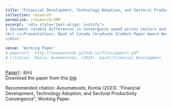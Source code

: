 ```yaml
---
title: "Financial Development, Technology Adoption, and Sectoral Productivity Convergence, JMP (2023)"
collection: research
permalink: /research/JMP
excerpt: '<div style="text-align: justify">
I document notable differences in convergence speed across sectors and construct an endogenous growth model to elucidate the reasons behind these observed discrepancies. The model categorizes countries into three groups based on their levels of financial institutions and aggregate productivity. Initially, the first group, characterized by low aggregate productivity and weak financial institutions, experiences sectoral productivity divergence but eventually catches up with the second group. The second group demonstrates moderate levels of aggregate productivity and financial institutions, showcasing conditional convergence. On the other hand, the third group, characterized by high aggregate productivity and strong financial institutions, experiences unconditional convergence towards higher sectoral productivity. The model also suggests that convergence in sectors with faster growth rates at the technological frontier occurs at a later stage. Empirical evidence from the World Development Indicators dataset spanning 29 years and covering over 150 countries supports these and other predictions. 
<br> <i>Presentations: Bank of Canada (Graduate Student Paper Award Workshop, 2022)</i>
</div>'

venue: 'Working Paper'
# paperurl: 'http://avoumatsodo.github.io/files/paper1.pdf'
# citation: 'Komla, Avoumatsodo. (2023). &quot;Financial Development, Technology Adoption, and Sectoral Productivity Convergence.&quot; <i>Working Paper</i>.'
---
```


[Paper](http://avoumatsodo.github.io/files/Financial_Development_Technology_Adoption_Sectoral_Productivity_Convergence.pdf){: .btn}  
Download the paper from this [link](http://avoumatsodo.github.io/files/Financial_Development_Technology_Adoption_Sectoral_Productivity_Convergence.pdf)
<!-- [Slides]() -->
<!-- [Download paper here](http://academicpages.github.io/files/paper1.pdf) -->

Recommended citation: Avoumatsodo, Komla (2023). "Financial Development, Technology Adoption, and Sectoral Productivity Convergence", Working Paper.

